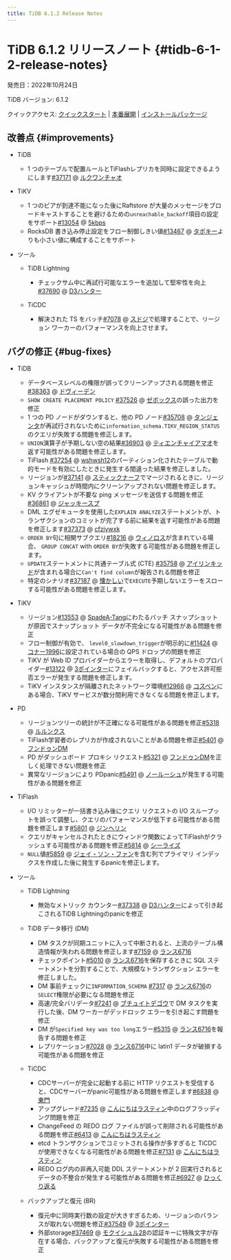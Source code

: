 ```yaml
---
title: TiDB 6.1.2 Release Notes
---
```


# TiDB 6.1.2 リリースノート {#tidb-6-1-2-release-notes}

発売日：2022年10月24日

TiDB バージョン: 6.1.2

クイックアクセス: [クイックスタート](https://docs.pingcap.com/tidb/v6.1/quick-start-with-tidb) | [本番展開](https://docs.pingcap.com/tidb/v6.1/production-deployment-using-tiup) | [インストールパッケージ](https://www.pingcap.com/download/?version=v6.1.2#version-list)

## 改善点 {#improvements}

-   TiDB

    -   1 つのテーブルで配置ルールとTiFlashレプリカを同時に設定できるようにします[#37171](https://github.com/pingcap/tidb/issues/37171) @ [ルクワンチャオ](https://github.com/lcwangchao)

-   TiKV

    -   1 つのピアが到達不能になった後にRaftstore が大量のメッセージをブロードキャストすることを避けるための`unreachable_backoff`項目の設定をサポート[#13054](https://github.com/tikv/tikv/issues/13054) @ [5kbps](https://github.com/5kbpers)
    -   RocksDB 書き込み停止設定をフロー制御しきい値[#13467](https://github.com/tikv/tikv/issues/13467) @ [タボキー](https://github.com/tabokie)よりも小さい値に構成することをサポート

-   ツール

    -   TiDB Lightning

        -   チェックサム中に再試行可能なエラーを追加して堅牢性を向上[#37690](https://github.com/pingcap/tidb/issues/37690) @ [D3ハンター](https://github.com/D3Hunter)

    -   TiCDC

        -   解決された TS をバッチ[#7078](https://github.com/pingcap/tiflow/issues/7078) @ [スドジ](https://github.com/sdojjy)で処理することで、リージョン ワーカーのパフォーマンスを向上させます。

## バグの修正 {#bug-fixes}

-   TiDB

    -   データベースレベルの権限が誤ってクリーンアップされる問題を修正[#38363](https://github.com/pingcap/tidb/issues/38363) @ [ドヴィーデン](https://github.com/dveeden)
    -   `SHOW CREATE PLACEMENT POLICY` [#37526](https://github.com/pingcap/tidb/issues/37526) @ [ゼボックス](https://github.com/xhebox)の誤った出力を修正
    -   1 つの PD ノードがダウンすると、他の PD ノード[#35708](https://github.com/pingcap/tidb/issues/35708) @ [タンジェンタ](https://github.com/tangenta)が再試行されないために`information_schema.TIKV_REGION_STATUS`のクエリが失敗する問題を修正します。
    -   `UNION`演算子が予期しない空の結果[#36903](https://github.com/pingcap/tidb/issues/36903) @ [ティエンチャイアマオ](https://github.com/tiancaiamao)を返す可能性がある問題を修正します。
    -   TiFlash [#37254](https://github.com/pingcap/tidb/issues/37254) @ [wshwsh12](https://github.com/wshwsh12)のパーティション化されたテーブルで動的モードを有効にしたときに発生する間違った結果を修正しました。
    -   リージョンが[#37141](https://github.com/pingcap/tidb/issues/37141) @ [スティックナーフ](https://github.com/sticnarf)でマージされるときに、リージョンキャッシュが時間内にクリーンアップされない問題を修正します。
    -   KV クライアントが不要な ping メッセージを送信する問題を修正[#36861](https://github.com/pingcap/tidb/issues/36861) @ [ジャッキースプ](https://github.com/jackysp)
    -   DML エグゼキュータを使用した`EXPLAIN ANALYZE`ステートメントが、トランザクションのコミットが完了する前に結果を返す可能性がある問題を修正します[#37373](https://github.com/pingcap/tidb/issues/37373) @ [cfzjywxk](https://github.com/cfzjywxk)
    -   `ORDER BY`句に相関サブクエリ[#18216](https://github.com/pingcap/tidb/issues/18216) @ [ウィノロス](https://github.com/winoros)が含まれている場合、 `GROUP CONCAT` with `ORDER BY`が失敗する可能性がある問題を修正します。
    -   `UPDATE`ステートメントに共通テーブル式 (CTE) [#35758](https://github.com/pingcap/tidb/issues/35758) @ [アイリンキッド](https://github.com/AilinKid)が含まれる場合に`Can't find column`が報告される問題を修正
    -   特定のシナリオ[#37187](https://github.com/pingcap/tidb/issues/37187) @ [懐かしい](https://github.com/Reminiscent)で`EXECUTE`予期しないエラーをスローする可能性がある問題を修正します。

-   TiKV

    -   リージョン[#13553](https://github.com/tikv/tikv/issues/13553) @ [SpadeA-Tang](https://github.com/SpadeA-Tang)にわたるバッチ スナップショットが原因でスナップショット データが不完全になる可能性がある問題を修正
    -   フロー制御が有効で、 `level0_slowdown_trigger`が明示的に[#11424](https://github.com/tikv/tikv/issues/11424) @ [コナー1996](https://github.com/Connor1996)に設定されている場合の QPS ドロップの問題を修正
    -   TiKV が Web ID プロバイダーからエラーを取得し、デフォルトのプロバイダー[#13122](https://github.com/tikv/tikv/issues/13122) @ [3ポインター](https://github.com/3pointer)にフェイルバックすると、アクセス許可拒否エラーが発生する問題を修正します。
    -   TiKV インスタンスが隔離されたネットワーク環境[#12966](https://github.com/tikv/tikv/issues/12966) @ [コスベン](https://github.com/cosven)にある場合、TiKV サービスが数分間利用できなくなる問題を修正します。

-   PD

    -   リージョンツリーの統計が不正確になる可能性がある問題を修正[#5318](https://github.com/tikv/pd/issues/5318) @ [ルルンクス](https://github.com/rleungx)
    -   TiFlash学習者のレプリカが作成されないことがある問題を修正[#5401](https://github.com/tikv/pd/issues/5401) @ [フンドゥンDM](https://github.com/HunDunDM)
    -   PD がダッシュボード プロキシ リクエスト[#5321](https://github.com/tikv/pd/issues/5321) @ [フンドゥンDM](https://github.com/HunDunDM)を正しく処理できない問題を修正
    -   異常なリージョンにより PDpanic[#5491](https://github.com/tikv/pd/issues/5491) @ [ノールーシュ](https://github.com/nolouch)が発生する可能性がある問題を修正

-   TiFlash

    -   I/O リミッターが一括書き込み後にクエリ リクエストの I/O スループットを誤って調整し、クエリのパフォーマンスが低下する可能性がある問題を修正します[#5801](https://github.com/pingcap/tiflash/issues/5801) @ [ジンヘリン](https://github.com/JinheLin)
    -   クエリがキャンセルされたときにウィンドウ関数によってTiFlashがクラッシュする可能性がある問題を修正[#5814](https://github.com/pingcap/tiflash/issues/5814) @ [シーライズ](https://github.com/SeaRise)
    -   `NULL`値[#5859](https://github.com/pingcap/tiflash/issues/5859) @ [ジェイ・ソン・ファン](https://github.com/JaySon-Huang)を含む列でプライマリ インデックスを作成した後に発生するpanicを修正します。

-   ツール

    -   TiDB Lightning

        -   無効なメトリック カウンター[#37338](https://github.com/pingcap/tidb/issues/37338) @ [D3ハンター](https://github.com/D3Hunter)によって引き起こされるTiDB Lightningのpanicを修正

    -   TiDB データ移行 (DM)

        -   DM タスクが同期ユニットに入って中断されると、上流のテーブル構造情報が失われる問題を修正します[#7159](https://github.com/pingcap/tiflow/issues/7159) @ [ランス6716](https://github.com/lance6716)
        -   チェックポイント[#5010](https://github.com/pingcap/tiflow/issues/5010) @ [ランス6716](https://github.com/lance6716)を保存するときに SQL ステートメントを分割することで、大規模なトランザクション エラーを修正しました。
        -   DM 事前チェックに`INFORMATION_SCHEMA` [#7317](https://github.com/pingcap/tiflow/issues/7317) @ [ランス6716](https://github.com/lance6716)の`SELECT`権限が必要になる問題を修正
        -   高速/完全バリデータ[#7241](https://github.com/pingcap/tiflow/issues/7241) @ [ブチュイトデゴウ](https://github.com/buchuitoudegou)で DM タスクを実行した後、DM ワーカーがデッドロック エラーを引き起こす問題を修正
        -   DM が`Specified key was too long`エラー[#5315](https://github.com/pingcap/tiflow/issues/5315) @ [ランス6716](https://github.com/lance6716)を報告する問題を修正
        -   レプリケーション[#7028](https://github.com/pingcap/tiflow/issues/7028) @ [ランス6716](https://github.com/lance6716)中に latin1 データが破損する可能性がある問題を修正

    -   TiCDC

        -   CDCサーバーが完全に起動する前に HTTP リクエストを受信すると、CDCサーバーがpanic可能性がある問題を修正します[#6838](https://github.com/pingcap/tiflow/issues/6838) @ [東門](https://github.com/asddongmen)
        -   アップグレード[#7235](https://github.com/pingcap/tiflow/issues/7235) @ [こんにちはラスティン](https://github.com/hi-rustin)中のログフラッディング問題を修正
        -   ChangeFeed の REDO ログ ファイルが誤って削除される可能性がある問題を修正[#6413](https://github.com/pingcap/tiflow/issues/6413) @ [こんにちはラスティン](https://github.com/hi-rustin)
        -   etcd トランザクションでコミットされる操作が多すぎると TiCDC が使用できなくなる可能性がある問題を修正[#7131](https://github.com/pingcap/tiflow/issues/7131) @ [こんにちはラスティン](https://github.com/hi-rustin)
        -   REDO ログ内の非再入可能 DDL ステートメントが 2 回実行されるとデータの不整合が発生する可能性がある問題を修正[#6927](https://github.com/pingcap/tiflow/issues/6927) @ [ひっくり返る](https://github.com/hicqu)

    -   バックアップと復元 (BR)

        -   復元中に同時実行数の設定が大きすぎるため、リージョンのバランスが取れない問題を修正[#37549](https://github.com/pingcap/tidb/issues/37549) @ [3ポインター](https://github.com/3pointer)
        -   外部storage[#37469](https://github.com/pingcap/tidb/issues/37469) @ [モクイシュル28](https://github.com/MoCuishle28)の認証キーに特殊文字が存在する場合、バックアップと復元が失敗する可能性がある問題を修正
